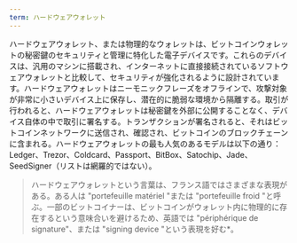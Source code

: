 ```yaml
---
term: ハードウェアウォレット
---
```

ハードウェアウォレット、または物理的なウォレットは、ビットコインウォレットの秘密鍵のセキュリティと管理に特化した電子デバイスです。これらのデバイスは、汎用のマシンに搭載され、インターネットに直接接続されているソフトウェアウォレットと比較して、セキュリティが強化されるように設計されています。ハードウェアウォレットはニーモニックフレーズをオフラインで、攻撃対象が非常に小さいデバイス上に保存し、潜在的に脆弱な環境から隔離する。取引が行われると、ハードウェアウォレットは秘密鍵を外部に公開することなく、デバイス自体の中で取引に署名する。トランザクションが署名されると、それはビットコインネットワークに送信され、確認され、ビットコインのブロックチェーンに含まれる。ハードウェアウォレットの最も人気のあるモデルは以下の通り：Ledger、Trezor、Coldcard、Passport、BitBox、Satochip、Jade、SeedSigner（リストは網羅的ではない）。

> ハードウェアウォレットという言葉は、フランス語ではさまざまな表現がある。ある人は "portefeuille matériel "または "portefeuille froid "と呼ぶ。一部のビットコイナーは、ビットコインがウォレット内に物理的に存在するという意味合いを避けるため、英語では "périphérique de signature"、または "signing device "という表現を好む*。